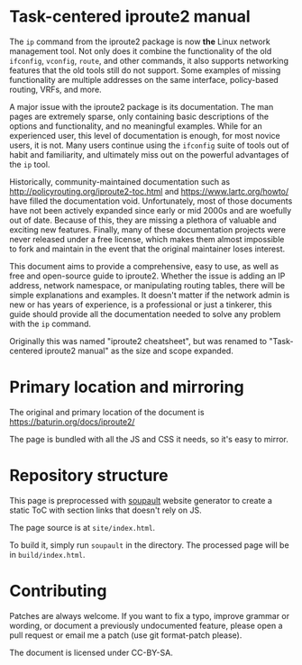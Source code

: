 Task-centered iproute2 manual
=============================

The `ip` command from the iproute2 package is now **the** Linux network management tool. 
Not only does it combine the functionality of the old `ifconfig`, `vconfig`, `route`, 
and other commands, it also supports networking features that the old tools still 
do not support. Some examples of missing functionality are multiple addresses on the 
same interface, policy-based routing, VRFs, and more.

A major issue with the iproute2 package is its documentation.  The man pages are extremely sparse, 
only containing basic descriptions of the options and functionality, and no meaningful examples.
While for an experienced user, this level of documentation is enough, for most novice users, it is not.
Many users continue using the `ifconfig` suite of tools out of habit and familiarity, 
and ultimately miss out on the powerful advantages of the `ip` tool. 

Historically, community-maintained documentation such as http://policyrouting.org/iproute2-toc.html 
and https://www.lartc.org/howto/ have filled the documentation void. Unfortunately, most of those documents 
have not been actively expanded since early or mid 2000s and are woefully out of date. Because of this,
they are missing a plethora of valuable and exciting new features. Finally, many of these documentation projects 
were never released under a free license, which makes them almost impossible to fork and maintain in 
the event that the original maintainer loses interest.

This document aims to provide a comprehensive, easy to use, as well as free and open-source
guide to iproute2. Whether the issue is adding an IP address, network namespace, or manipulating routing tables, 
there will be simple explanations and examples. It doesn't matter if the network admin is new or has years of experience, 
is a professional or just a tinkerer, this guide should provide all the documentation needed to solve 
any problem with the `ip` command.  

Originally this was named "iproute2 cheatsheet", but was renamed to "Task-centered iproute2 manual"
as the size and scope expanded.


# Primary location and mirroring

The original and primary location of the document is https://baturin.org/docs/iproute2/

The page is bundled with all the JS and CSS it needs, so it's easy to mirror.

# Repository structure

This page is preprocessed with [soupault](https://soupault.neocities.org)
website generator to create a static ToC with section links that doesn't
rely on JS.

The page source is at `site/index.html`.

To build it, simply run `soupault` in the directory. The processed page will be in `build/index.html`.

# Contributing

Patches are always welcome. If you want to fix a typo, improve grammar or wording,
or document a previously undocumented feature, please open a pull request or email me
a patch (use git format-patch please).

The document is licensed under CC-BY-SA.
